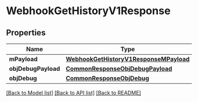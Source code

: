 # WebhookGetHistoryV1Response

## Properties
Name | Type | Description | Notes
------------ | ------------- | ------------- | -------------
**mPayload** | [**WebhookGetHistoryV1ResponseMPayload**](WebhookGetHistoryV1ResponseMPayload.md) |  | 
**objDebugPayload** | [**CommonResponseObjDebugPayload**](CommonResponseObjDebugPayload.md) |  | [optional] 
**objDebug** | [**CommonResponseObjDebug**](CommonResponseObjDebug.md) |  | [optional] 

[[Back to Model list]](../README.md#documentation-for-models) [[Back to API list]](../README.md#documentation-for-api-endpoints) [[Back to README]](../README.md)


